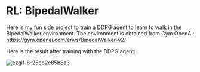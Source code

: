# RL: BipedalWalker

Here is my fun side project to train a DDPG agent to learn to walk in the BipedalWalker environment.
The environment is obtained from Gym OpenAI: https://gym.openai.com/envs/BipedalWalker-v2/

Here is the result after training with the DDPG agent:

![ezgif-6-25eb2c85b8a3](https://user-images.githubusercontent.com/58206150/96389590-955dec00-116d-11eb-862e-5454aa5ef485.gif)

